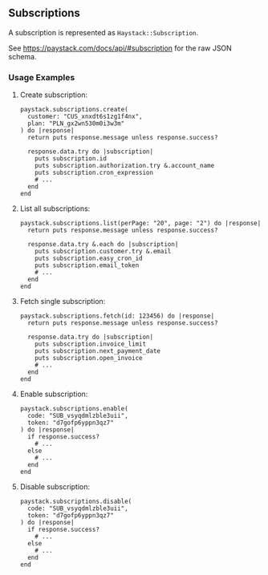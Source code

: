 ## Subscriptions

A subscription is represented as `Haystack::Subscription`.

See <https://paystack.com/docs/api/#subscription> for the raw JSON schema.

### Usage Examples

1. Create subscription:

   ```crystal
   paystack.subscriptions.create(
     customer: "CUS_xnxdt6s1zg1f4nx",
     plan: "PLN_gx2wn530m0i3w3m"
   ) do |response|
     return puts response.message unless response.success?

     response.data.try do |subscription|
       puts subscription.id
       puts subscription.authorization.try &.account_name
       puts subscription.cron_expression
       # ...
     end
   end
   ```

1. List all subscriptions:

   ```crystal
   paystack.subscriptions.list(perPage: "20", page: "2") do |response|
     return puts response.message unless response.success?

     response.data.try &.each do |subscription|
       puts subscription.customer.try &.email
       puts subscription.easy_cron_id
       puts subscription.email_token
       # ...
     end
   end
   ```

1. Fetch single subscription:

   ```crystal
   paystack.subscriptions.fetch(id: 123456) do |response|
     return puts response.message unless response.success?

     response.data.try do |subscription|
       puts subscription.invoice_limit
       puts subscription.next_payment_date
       puts subscription.open_invoice
       # ...
     end
   end
   ```

1. Enable subscription:

   ```crystal
   paystack.subscriptions.enable(
     code: "SUB_vsyqdmlzble3uii",
     token: "d7gofp6yppn3qz7"
   ) do |response|
     if response.success?
       # ...
     else
       # ...
     end
   end
   ```

1. Disable subscription:

   ```crystal
   paystack.subscriptions.disable(
     code: "SUB_vsyqdmlzble3uii",
     token: "d7gofp6yppn3qz7"
   ) do |response|
     if response.success?
       # ...
     else
       # ...
     end
   end
   ```
